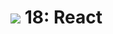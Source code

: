 # ![](https://ga-dash.s3.amazonaws.com/production/assets/logo-9f88ae6c9c3871690e33280fcf557f33.png) 18: React